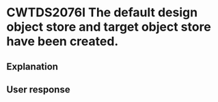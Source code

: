# CWTDS2076I The default design object store and target object store have been created.

## Explanation

## User response